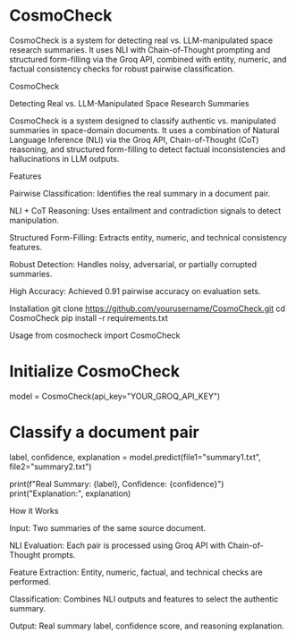 # CosmoCheck
CosmoCheck is a system for detecting real vs. LLM-manipulated space research summaries. It uses NLI with Chain-of-Thought prompting and structured form-filling via the Groq API, combined with entity, numeric, and factual consistency checks for robust pairwise classification.


CosmoCheck

Detecting Real vs. LLM-Manipulated Space Research Summaries

CosmoCheck is a system designed to classify authentic vs. manipulated summaries in space-domain documents. It uses a combination of Natural Language Inference (NLI) via the Groq API, Chain-of-Thought (CoT) reasoning, and structured form-filling to detect factual inconsistencies and hallucinations in LLM outputs.

Features

Pairwise Classification: Identifies the real summary in a document pair.

NLI + CoT Reasoning: Uses entailment and contradiction signals to detect manipulation.

Structured Form-Filling: Extracts entity, numeric, and technical consistency features.

Robust Detection: Handles noisy, adversarial, or partially corrupted summaries.

High Accuracy: Achieved 0.91 pairwise accuracy on evaluation sets.

Installation
git clone https://github.com/yourusername/CosmoCheck.git
cd CosmoCheck
pip install -r requirements.txt

Usage
from cosmocheck import CosmoCheck

# Initialize CosmoCheck
model = CosmoCheck(api_key="YOUR_GROQ_API_KEY")

# Classify a document pair
label, confidence, explanation = model.predict(file1="summary1.txt", file2="summary2.txt")

print(f"Real Summary: {label}, Confidence: {confidence}")
print("Explanation:", explanation)

How it Works

Input: Two summaries of the same source document.

NLI Evaluation: Each pair is processed using Groq API with Chain-of-Thought prompts.

Feature Extraction: Entity, numeric, factual, and technical checks are performed.

Classification: Combines NLI outputs and features to select the authentic summary.

Output: Real summary label, confidence score, and reasoning explanation.
